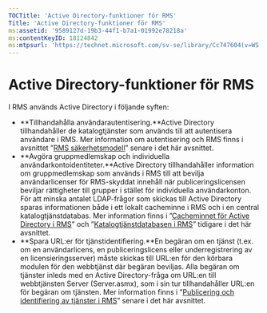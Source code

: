 ```yaml
---
TOCTitle: 'Active Directory-funktioner för RMS'
Title: 'Active Directory-funktioner för RMS'
ms:assetid: '9589127d-19b3-44f1-b7a1-01992e78218a'
ms:contentKeyID: 18124842
ms:mtpsurl: 'https://technet.microsoft.com/sv-se/library/Cc747604(v=WS.10)'
---
```


Active Directory-funktioner för RMS
===================================

I RMS används Active Directory i följande syften:

-   **Tillhandahålla användarautentisering.**Active Directory tillhandahåller de katalogtjänster som används till att autentisera användare i RMS. Mer information om autentisering och RMS finns i avsnittet ”[RMS säkerhetsmodell](https://technet.microsoft.com/665db831-366d-4dca-9bb3-cc2912481fe1)” senare i det här avsnittet.
-   **Avgöra gruppmedlemskap och individuella användarkontoidentiteter.**Active Directory tillhandahåller information om gruppmedlemskap som används i RMS till att bevilja användarlicenser för RMS-skyddat innehåll när publiceringslicensen beviljar rättigheter till grupper i stället för individuella användarkonton. För att minska antalet LDAP-frågor som skickas till Active Directory sparas informationen både i ett lokalt cacheminne i RMS och i en central katalogtjänstdatabas. Mer information finns i ”[Cacheminnet för Active Directory i RMS](https://technet.microsoft.com/c721a2eb-2fe9-4346-b426-3cc169b97265)” och ”[Katalogtjänstdatabasen i RMS](https://technet.microsoft.com/6f6b8586-5d17-4a40-94a3-4dc738195301)” tidigare i det här avsnittet.
-   **Spara URL:er för tjänstidentifiering.**En begäran om en tjänst (t.ex. om en användarlicens, en publiceringslicens eller underregistrering av en licensieringsserver) måste skickas till URL:en för den körbara modulen för den webbtjänst där begäran beviljas. Alla begäran om tjänster inleds med en Active Directory-fråga om URL:en till webbtjänsten Server (Server.asmx), som i sin tur tillhandahåller URL:en för begäran om tjänsten. Mer information finns i ”[Publicering och identifiering av tjänster i RMS](https://technet.microsoft.com/336c0d55-fd7f-4aa9-b3e6-bfd6565b1086)” senare i det här avsnittet.
